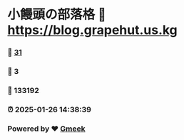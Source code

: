 # 小饅頭の部落格 :link: https://blog.grapehut.us.kg 
### :page_facing_up: [31](https://blog.grapehut.us.kg/tag.html) 
### :speech_balloon: 3 
### :hibiscus: 133192 
### :alarm_clock: 2025-01-26 14:38:39 
### Powered by :heart: [Gmeek](https://github.com/Meekdai/Gmeek)

